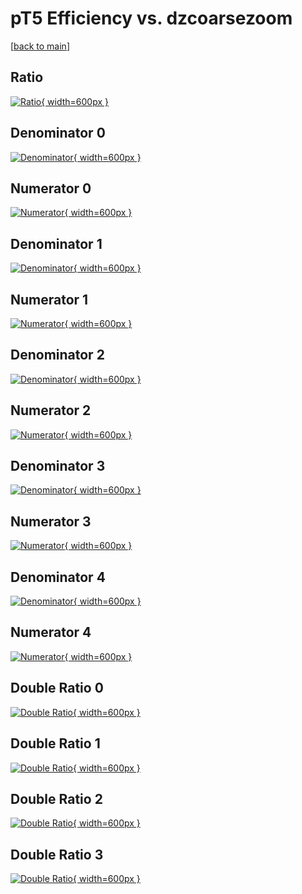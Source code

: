 # pT5 Efficiency vs. dzcoarsezoom

[[back to main](./)]



## Ratio

[![Ratio](../mtv/var/pT5_loweta_11_-1_eff_dzcoarsezoom.png){ width=600px }](../mtv/var/pT5_loweta_11_-1_eff_dzcoarsezoom.pdf)

## Denominator 0

[![Denominator](../mtv/den/pT5_loweta_11_-1_eff_dzcoarsezoom_den0.png){ width=600px }](../mtv/den/pT5_loweta_11_-1_eff_dzcoarsezoom_den0.pdf)

## Numerator 0

[![Numerator](../mtv/num/pT5_loweta_11_-1_eff_dzcoarsezoom_num0.png){ width=600px }](../mtv/num/pT5_loweta_11_-1_eff_dzcoarsezoom_num0.pdf)

## Denominator 1

[![Denominator](../mtv/den/pT5_loweta_11_-1_eff_dzcoarsezoom_den1.png){ width=600px }](../mtv/den/pT5_loweta_11_-1_eff_dzcoarsezoom_den1.pdf)

## Numerator 1

[![Numerator](../mtv/num/pT5_loweta_11_-1_eff_dzcoarsezoom_num1.png){ width=600px }](../mtv/num/pT5_loweta_11_-1_eff_dzcoarsezoom_num1.pdf)

## Denominator 2

[![Denominator](../mtv/den/pT5_loweta_11_-1_eff_dzcoarsezoom_den2.png){ width=600px }](../mtv/den/pT5_loweta_11_-1_eff_dzcoarsezoom_den2.pdf)

## Numerator 2

[![Numerator](../mtv/num/pT5_loweta_11_-1_eff_dzcoarsezoom_num2.png){ width=600px }](../mtv/num/pT5_loweta_11_-1_eff_dzcoarsezoom_num2.pdf)

## Denominator 3

[![Denominator](../mtv/den/pT5_loweta_11_-1_eff_dzcoarsezoom_den3.png){ width=600px }](../mtv/den/pT5_loweta_11_-1_eff_dzcoarsezoom_den3.pdf)

## Numerator 3

[![Numerator](../mtv/num/pT5_loweta_11_-1_eff_dzcoarsezoom_num3.png){ width=600px }](../mtv/num/pT5_loweta_11_-1_eff_dzcoarsezoom_num3.pdf)

## Denominator 4

[![Denominator](../mtv/den/pT5_loweta_11_-1_eff_dzcoarsezoom_den4.png){ width=600px }](../mtv/den/pT5_loweta_11_-1_eff_dzcoarsezoom_den4.pdf)

## Numerator 4

[![Numerator](../mtv/num/pT5_loweta_11_-1_eff_dzcoarsezoom_num4.png){ width=600px }](../mtv/num/pT5_loweta_11_-1_eff_dzcoarsezoom_num4.pdf)

## Double Ratio 0

[![Double Ratio](../mtv/ratio/pT5_loweta_11_-1_eff_dzcoarsezoom_ratio0.png){ width=600px }](../mtv/ratio/pT5_loweta_11_-1_eff_dzcoarsezoom_ratio0.pdf)

## Double Ratio 1

[![Double Ratio](../mtv/ratio/pT5_loweta_11_-1_eff_dzcoarsezoom_ratio1.png){ width=600px }](../mtv/ratio/pT5_loweta_11_-1_eff_dzcoarsezoom_ratio1.pdf)

## Double Ratio 2

[![Double Ratio](../mtv/ratio/pT5_loweta_11_-1_eff_dzcoarsezoom_ratio2.png){ width=600px }](../mtv/ratio/pT5_loweta_11_-1_eff_dzcoarsezoom_ratio2.pdf)

## Double Ratio 3

[![Double Ratio](../mtv/ratio/pT5_loweta_11_-1_eff_dzcoarsezoom_ratio3.png){ width=600px }](../mtv/ratio/pT5_loweta_11_-1_eff_dzcoarsezoom_ratio3.pdf)

